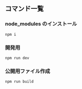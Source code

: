 ## コマンド一覧

### node_modules のインストール

```
npm i
```

### 開発用

```
npm run dev
```

### 公開用ファイル作成

```
npm run build
```
